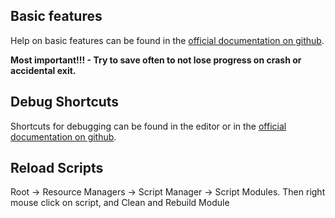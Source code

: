 ## Basic features
Help on basic features can be found in the [official documentation on github](https://github.com/ThingTrunkOfficial/hellcard-mod-support/blob/main/docs/BasicModdingToolsFeatures.md).

**Most important!!! - Try to save often to not lose progress on crash or accidental exit.**

## Debug Shortcuts
Shortcuts for debugging can be found in the editor or in the [official documentation on github](https://github.com/ThingTrunkOfficial/hellcard-mod-support/blob/main/docs/CheatSheet.md).

## Reload Scripts
Root -> Resource Managers -> Script Manager -> Script Modules. Then right mouse click on script, and Clean and Rebuild Module 